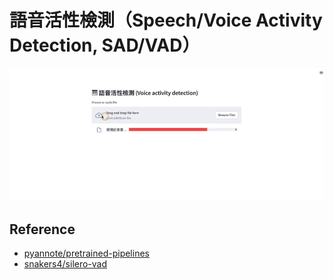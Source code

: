 # 語音活性檢測（Speech/Voice Activity Detection, SAD/VAD）

![](./screenshot/demo.gif)

## Reference
- [pyannote/pretrained-pipelines](https://huggingface.co/spaces/pyannote/pretrained-pipelines/tree/main)
- [snakers4/silero-vad](https://github.com/snakers4/silero-vad)